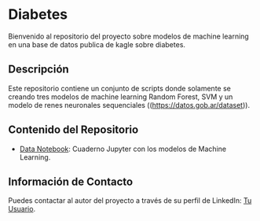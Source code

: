 <!-- markdown -->
# Diabetes

Bienvenido al repositorio del proyecto sobre modelos de machine learning en una base de datos publica de kagle sobre diabetes.

## Descripción
Este repositorio contiene un conjunto de scripts donde solamente se creando tres modelos de machine learning Random Forest, SVM y un modelo de renes neuronales sequenciales ((https://datos.gob.ar/dataset)).

## Contenido del Repositorio
- [Data Notebook](https://github.com/jtbigdata/AbusoSexual_linea137/blob/master/Intervenciones137.ipynb): Cuaderno Jupyter con los modelos de Machine Learning.
<!-- Agrega más elementos según sea necesario -->


## Información de Contacto
Puedes contactar al autor del proyecto a través de su perfil de LinkedIn: [Tu Usuario](https://www.linkedin.com/in/julio-c%C3%A9sar-torres-pati%C3%B1o-78492696/).
